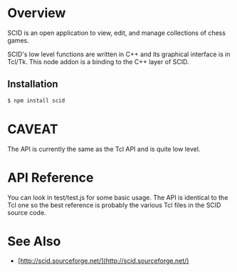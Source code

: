 # Overview
SCID is an open application to view, edit, and manage collections of chess games.

SCID's low level functions are written in C++ and its graphical interface is in Tcl/Tk.
This node addon is a binding to the C++ layer of SCID.

Installation
------------
``` bash
$ npm install scid
```

# CAVEAT

The API is currently the same as the Tcl API and is quite low level.

# API Reference

You can look in test/test.js for some basic usage. The API is identical to the Tcl one so the best reference is probably the various Tcl files in the SCID source code.

# See Also
- [http://scid.sourceforge.net/](http://scid.sourceforge.net/)
